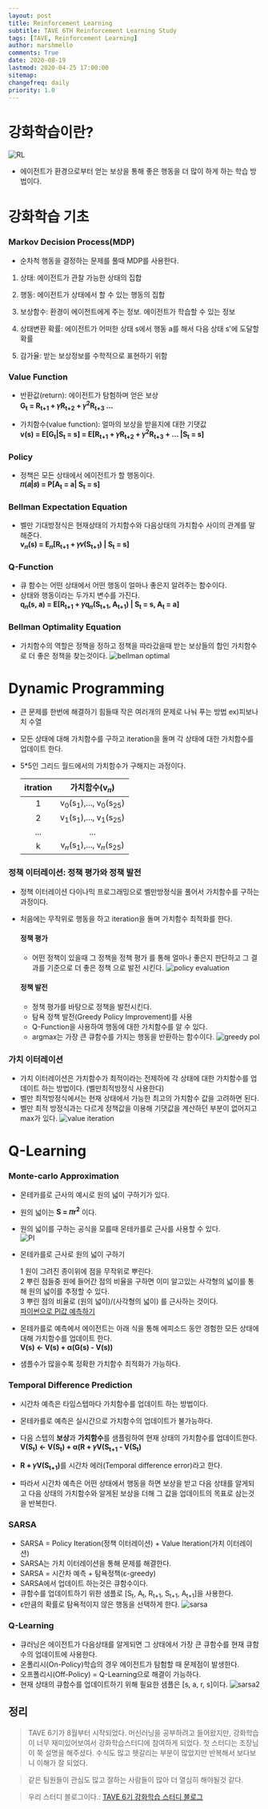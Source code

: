 ```yaml
---
layout: post
title: Reinforcement Learning
subtitle: TAVE 6TH Reinforcement Learning Study
tags: [TAVE, Reinforcement Learning]
author: marshmello
comments: True
date: 2020-08-19
lastmod: 2020-04-25 17:00:00
sitemap:
changefreq: daily
priority: 1.0
---
```


# 강화학습이란?

![RL](/assets/img/posts/RL_study_1/RL_img.png)

- 에이전트가 환경으로부터 얻는 보상을 통해 좋은 행동을 더 많이 하게 하는 학습 방법이다.

# 강화학습 기초

### Markov Decision Process(MDP)

- 순차척 행동을 결정하는 문제를 풀때 MDP를 사용한다.

1. 상태: 에이전트가 관찰 가능한 상태의 집합

2. 행동: 에이전트가 상태에서 할 수 있는 행동의 집합

3. 보상함수: 환경이 에이전트에게 주는 정보. 에이전트가 학습할 수 있는 정보

4. 상태변환 확률: 에이전트가 어떠한 상태 s에서 행동 a를 해서 다음 상태 s'에 도달할 확률

5. 감가율: 받는 보상정보를 수학적으로 표현하기 위함

### Value Function

- 반환값(return): 에이전트가 탐험하며 얻은 보상  
  <b>G<sub>t</sub> = R<sub>t+1</sub> + 𝛾R<sub>t+2</sub> + 𝛾<sup>2</sup>R<sub>t+3</sub> ...</b>

- 가치함수(value function): 얼마의 보상을 받을지에 대한 기댓값  
  <b>v(s) = E\[G<sub>t</sub>\|S<sub>t</sub> = s] = E\[R<sub>t+1</sub> + 𝛾R<sub>t+2</sub> + 𝛾<sup>2</sup>R<sub>t+3</sub> + ... \|S<sub>t</sub> = s]</b>

### Policy

- 정책은 모든 상태에서 에이전트가 할 행동이다.  
  <b>𝜋(𝑎\|𝑠) = P\[A<sub>t</sub> = a\| S<sub>t</sub> = s]</b>

### Bellman Expectation Equation

- 벨만 기대방정식은 현재상태의 가치함수와 다음상태의 가치함수 사이의 관계를 말해준다.  
  <b>v<sub>𝜋</sub>(s) = E<sub>𝜋</sub>\[R<sub>t+1</sub> + 𝛾𝑣(S<sub>t+1</sub>) \| S<sub>t</sub> = s]</b>

### Q-Function

- 큐 함수는 어떤 상태에서 어떤 행동이 얼마나 좋은지 알려주는 함수이다.
- 상태와 행동이라는 두가지 변수를 가진다.  
  <b>q<sub>𝜋</sub>(s, a) = E\[R<sub>t+1</sub> + 𝛾q<sub>𝜋</sub>(S<sub>t+1</sub>, A<sub>t+1</sub>) \| S<sub>t</sub> = s, A<sub>t</sub> = a]</b>

### Bellman Optimality Equation

- 가치함수의 역할은 정책을 정하고 정책을 따라갔을때 받는 보상들의 합인 가치함수로 더 좋은 정책을 찾는것이다.
  ![bellman optimal](/assets/img/posts/RL_study_1/bellman_optimal.png)

# Dynamic Programming

- 큰 문제를 한번에 해결하기 힘들때 작은 여러개의 문제로 나눠 푸는 방법 ex)피보나치 수열
- 모든 상태에 대해 가치함수를 구하고 iteration을 돌며 각 상태에 대한 가치함수를 업데이트 한다.
- 5\*5인 그리드 월드에서의 가치함수가 구해지는 과정이다.

  | itration |                     가치함수(v<sub>𝜋</sub>)                     |
  | :------: | :-------------------------------------------------------------: |
  |    1     | v<sub>0</sub>(s<sub>1</sub>),..., v<sub>0</sub>(s<sub>25</sub>) |
  |    2     | v<sub>1</sub>(s<sub>1</sub>),..., v<sub>1</sub>(s<sub>25</sub>) |
  |   ...    |                               ...                               |
  |    k     | v<sub>𝜋</sub>(s<sub>1</sub>),..., v<sub>𝜋</sub>(s<sub>25</sub>) |

### 정책 이터레이션: 정책 평가와 정책 발전

- 정책 이터레이션
  다이나믹 프로그래밍으로 벨만방정식을 풀어서 가치함수를
  구하는 과정이다.

- 처음에는 무작위로 행동을 하고 iteration을 돌며 가치함수 최적화를 한다.

  #### 정책 평가

  - 어떤 정책이 있을때 그 정책을 정책 평가 를 통해 얼마나
    좋은지 판단하고 그 결과를 기준으로 더 좋은 정책 으로 발전 시킨다.
    ![policy evaluation](/assets/img/posts/RL_study_1/policy_evaluation.png)

  #### 정책 발전

  - 정책 평가를 바탕으로 정책을 발전시킨다.
  - 탐욕 정책 발전(Greedy Policy Improvement)를 사용
  - Q-Function을 사용하여 행동에 대한 가치함수를 알 수 있다.
  - argmax는 가장 큰 큐함수를 가지는 행동을 반환하는 함수이다.
    ![greedy pol](/assets/img/posts/RL_study_1/greedy_pol.png)

### 가치 이터레이션

- 가치 이터레이션은 가치함수가 최적이라는 전제하에 각 상태에 대한 가치함수를 업데이트 하는 방법이다.
  (벨만최적방정식 사용한다)
- 벨만 최적방정식에서는 현재 상태에서 가능한 최고의
  가치함수 값을 고려하면 된다.
- 벨만 최적 방정식과는 다르게 정책값을 이용해 기댓값을 계산하던 부분이 없어지고 max가 있다.
  ![value iteration](/assets/img/posts/RL_study_1/value_iteration.png)

# Q-Learning

### Monte-carlo Approximation

- 몬테카를로 근사의 예시로 원의 넓이 구하기가 있다.
- 원의 넓이는 <b>S = 𝜋r<sup>2</sup></b> 이다.
- 원의 넓이를 구하는 공식을 모를때 몬테카를로 근사를 사용할 수 있다.  
  ![PI](/assets/img/posts/RL_study_1/PI.png)

- 몬테카를로 근사로 원의 넓이 구하기

  1 원이 그려진 종이위에 점을 무작위로 뿌린다.  
  2 뿌린 점들중 원에 들어간 점의 비율을 구하면 이미 알고있는 사각형의 넓이를 통해 원의 넓이를 추정할 수 있다.  
  3 뿌린 점의 비율로 (원의 넓이)/(사각형의 넓이) 를 근사하는 것이다.  
  [파이썬으로 PI값 예측하기](https://marshmellowon.github.io/2020/05/29/PI.html)

- 몬테카를로 예측에서 에이전트는 아래 식을 통해 에피소드 동안 경험한 모든 상태에 대해 가치함수를 업데이트 한다.  
  <b>V(s) <- V(s) + α(G(s) - V(s))</b>
- 샘플수가 많을수록 정확한 가치함수 최적화가 가능하다.

### Temporal Difference Prediction

- 시간차 예측은 타임스텝마다 가치함수를 업데이트 하는 방법이다.
- 몬테카를로 예측은 실시간으로 가치함수의 업데이트가 불가능하다.
- 다음 스텝의 <b>보상</b>과 <b>가치함수</b>를 샘플링하여 현재 상태의 가치함수를 업데이트한다.  
  <b>V(S<sub>t</sub>) <- V(S<sub>t</sub>) + α(R + 𝛾V(S<sub>t+1</sub> - V(S<sub>t</sub>)</b>

- <b>R + 𝛾V(S<sub>t+1</sub>)</b>를 시간차 에러(Temporal difference error)라고 한다.

- 따라서 시간차 예측은 어떤 상태에서 행동을 하면 보상을 받고
  다음 상태를 알게되고 다음 상태의 가치함수와 알게된 보상을 더해
  그 값을 업데이트의 목표로 삼는것을 반복한다.

### SARSA

- SARSA = Policy Iteration(정책 이터레이션) + Value Iteration(가치 이터레이션)
- SARSA는 가치 이터레이션을 통해 문제를 해결한다.
- SARSA = 시간차 예측 + 탐욕정책(ε-greedy)
- SARSA에서 업데이트 하는것은 큐함수이다.
- 큐함수를 업데이트하기 위한 샘플로 \[S<sub>t</sub>, A<sub>t</sub>, R<sub>t+1</sub>, S<sub>t+1</sub>, A<sub>t+1</sub>]을 사용한다.
- ε만큼의 확률로 탐욕적이지 않은 행동을 선택하게 한다.
  ![sarsa](/assets/img/posts/RL_study_1/sarsa1.png)

### Q-Learning

- 큐러닝은 에이전트가 다음상태를 알게되면 그 상태에서 가장 큰 큐함수를 현재 큐함수의 업데이트에 사용한다.
- 온폴리시(On-Policy)학습의 경우 에이전트가 탐험할 때 문제점이 발생한다.
- 오프폴리시(Off-Policy) = Q-Learning으로 해결이 가능하다.
- 현재 상태의 큐함수를 업데이트하기 위해 필요한 샘플은 \[s, a, r, s]이다.
  ![sarsa2](/assets/img/posts/RL_study_1/sarsa3.png)

## 정리

> TAVE 6기가 8월부터 시작되었다. 머신러닝을 공부하려고 들어왔지만, 강화학습이 너무 재미있어보여서 강화학습스터디에 참여하게 되었다. 첫 스터디는 조장님이 쭉 설명을 해주셨다. 수식도 많고 헷갈리는 부분이 많았지만 반복해서 보다보니 이해가 잘 되었다.

> 같은 팀원들이 관심도 많고 잘하는 사람들이 많아 더 열심히 해야될것 같다.

> 우리 스터디 블로그이다.: [TAVE 6기 강화학습 스터디 블로그](https://tave-6th-rlstudy.github.io/)
